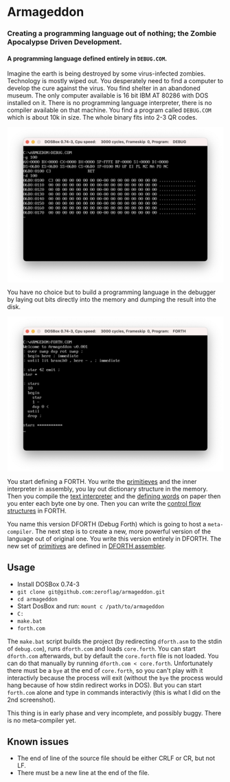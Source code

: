 # Armageddon

### Creating a programming language out of nothing; the Zombie Apocalypse Driven Development.

#### A programming language defined entirely in `DEBUG.COM`.

Imagine the earth is being destroyed by some virus-infected zombies. Technology is mostly wiped out. You desperately need to find a computer to develop the cure against the virus. You find shelter in an abandoned museum. The only computer available is 16 bit IBM AT 80286 with DOS installed on it. There is no programming language interpreter, there is no compiler available on that machine. You find a program called `DEBUG.COM` which is about 10k in size. The whole binary fits into 2-3 QR codes. 

<img src="imgs/debug.png" align="center">

You have no choice but to build a programming language in the debugger by laying out bits directly into the memory and dumping the result into the disk.

<img src="imgs/armageddon1.png" align="center">

You start defining a FORTH. You write the [primitieves](DFORTH.ASM#L107) and the inner interpreter in assembly, you lay out dictionary structure in the memory. Then you compile the [text interpreter](DFORTH.ASM#L58) and the [defining words](DFORTH.ASM#L395) on paper then you enter each byte one by one. Then you can write the [control flow structures](CORE.FTH) in FORTH. 

You name this version DFORTH (Debug Forth) which is going to host a `meta-compiler`. The next step is to create a new, more powerful version of the language out of original one. You write this version entirely in DFORTH. The new set of [primitives](ARMAGDN.FTH) are defined in [DFORTH assembler](ASM.FTH).


## Usage

 * Install DOSBox 0.74-3
 * `git clone git@github.com:zeroflag/armageddon.git`
 * `cd armageddon`
 * Start DosBox and run: `mount c /path/to/armageddon`
 * `C:`
 * `make.bat`
 * `forth.com`
 
 The `make.bat` script builds the project (by redirecting `dforth.asm` to the stdin of `debug.com`), runs `dforth.com` and loads `core.forth`. You can start `dforth.com` afterwards, but by default the `core.forth` file is not loaded.
 You can do that manually by running `dforth.com < core.forth`. Unfortunately there must be a `bye` at the end of `core.forth`, so you can't play with it interactivly because the process will exit (without the `bye` the process would hang because of how stdin redirect works in DOS). But you can start `forth.com` alone and type in commands interactivly (this is what I did on the 2nd screenshot).
 
 This thing is in early phase and very incomplete, and possibly buggy. There is no meta-compiler yet.
 
 ## Known issues
 
  * The end of line of the source file should be either CRLF or CR, but not LF.
  * There must be a new line at the end of the file.
